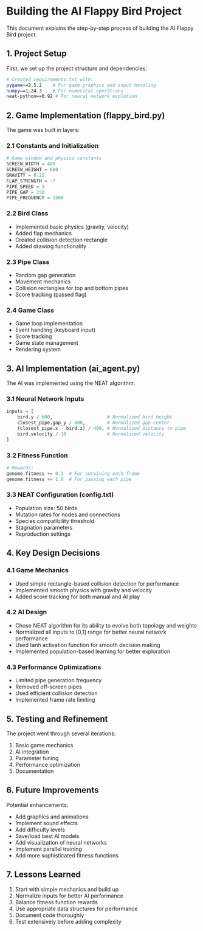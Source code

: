 # Building the AI Flappy Bird Project

This document explains the step-by-step process of building the AI Flappy Bird project.

## 1. Project Setup

First, we set up the project structure and dependencies:

```bash
# Created requirements.txt with:
pygame==2.5.2    # For game graphics and input handling
numpy==1.24.3    # For numerical operations
neat-python==0.92 # For neural network evolution
```

## 2. Game Implementation (flappy_bird.py)

The game was built in layers:

### 2.1 Constants and Initialization
```python
# Game window and physics constants
SCREEN_WIDTH = 400
SCREEN_HEIGHT = 600
GRAVITY = 0.25
FLAP_STRENGTH = -7
PIPE_SPEED = 3
PIPE_GAP = 150
PIPE_FREQUENCY = 1500
```

### 2.2 Bird Class
- Implemented basic physics (gravity, velocity)
- Added flap mechanics
- Created collision detection rectangle
- Added drawing functionality

### 2.3 Pipe Class
- Random gap generation
- Movement mechanics
- Collision rectangles for top and bottom pipes
- Score tracking (passed flag)

### 2.4 Game Class
- Game loop implementation
- Event handling (keyboard input)
- Score tracking
- Game state management
- Rendering system

## 3. AI Implementation (ai_agent.py)

The AI was implemented using the NEAT algorithm:

### 3.1 Neural Network Inputs
```python
inputs = [
    bird.y / 600,                    # Normalized bird height
    closest_pipe.gap_y / 600,        # Normalized gap center
    (closest_pipe.x - bird.x) / 400, # Normalized distance to pipe
    bird.velocity / 10               # Normalized velocity
]
```

### 3.2 Fitness Function
```python
# Rewards:
genome.fitness += 0.1  # For surviving each frame
genome.fitness += 1.0  # For passing each pipe
```

### 3.3 NEAT Configuration (config.txt)
- Population size: 50 birds
- Mutation rates for nodes and connections
- Species compatibility threshold
- Stagnation parameters
- Reproduction settings

## 4. Key Design Decisions

### 4.1 Game Mechanics
- Used simple rectangle-based collision detection for performance
- Implemented smooth physics with gravity and velocity
- Added score tracking for both manual and AI play

### 4.2 AI Design
- Chose NEAT algorithm for its ability to evolve both topology and weights
- Normalized all inputs to [0,1] range for better neural network performance
- Used tanh activation function for smooth decision making
- Implemented population-based learning for better exploration

### 4.3 Performance Optimizations
- Limited pipe generation frequency
- Removed off-screen pipes
- Used efficient collision detection
- Implemented frame rate limiting

## 5. Testing and Refinement

The project went through several iterations:

1. Basic game mechanics
2. AI integration
3. Parameter tuning
4. Performance optimization
5. Documentation

## 6. Future Improvements

Potential enhancements:
- Add graphics and animations
- Implement sound effects
- Add difficulty levels
- Save/load best AI models
- Add visualization of neural networks
- Implement parallel training
- Add more sophisticated fitness functions

## 7. Lessons Learned

1. Start with simple mechanics and build up
2. Normalize inputs for better AI performance
3. Balance fitness function rewards
4. Use appropriate data structures for performance
5. Document code thoroughly
6. Test extensively before adding complexity 